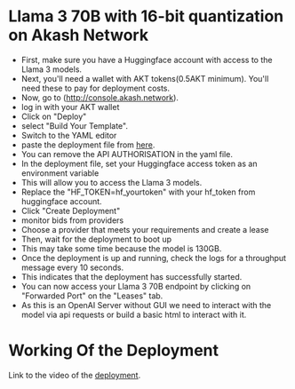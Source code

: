 #  Llama 3 70B with 16-bit quantization on Akash  Network
- First, make sure you have a  Huggingface account with access to the Llama 3 models.
- Next, you'll need a wallet with AKT tokens(0.5AKT minimum). You'll need these to pay for deployment  costs.
- Now, go to (http://console.akash.network).
- log in with your AKT wallet
- Click on "Deploy"
- select "Build Your Template".
- Switch to the YAML  editor
- paste the deployment file from [here](https://github.com/bhainot/llama-meta3/blob/main/deploy.yaml).
- You can remove the API AUTHORISATION in the yaml file.
- In the deployment file, set your Huggingface access token as an  environment variable
- This will allow you to access the Llama 3 models.
- Replace the "HF_TOKEN=hf_yourtoken" with your hf_token from huggingface account.
- Click "Create Deployment"
- monitor bids from providers
- Choose a provider that meets your requirements and create a lease
- Then, wait for the deployment to boot up 
- This may take some time because the model is 130GB.
- Once the deployment is up and running, check the logs for a  throughput message every 10 seconds.
- This indicates that the deployment  has successfully started.
- You can now access your Llama 3 70B endpoint  by clicking on "Forwarded Port" on the "Leases" tab.
- As this is an OpenAI Server without GUI we need to interact with the model via api requests or build a basic html to interact with it.


# Working Of the Deployment 
Link to the video of the [deployment](https://share.vidyard.com/watch/EqBY85CpzNbNFu6X9aSqSL?).


